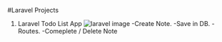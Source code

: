 #Laravel Projects


1. Laravel Todo List App ![laravel image](https://cdn3.iconfinder.com/data/icons/research-element/1000/Questionnaire-64.png)
-Create Note.
-Save in DB.
-Routes.
-Comeplete / Delete Note 
